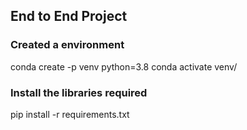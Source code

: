 ## End to End Project

### Created a environment

conda create -p venv python=3.8
conda activate venv/

### Install the libraries required

pip install -r requirements.txt
